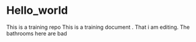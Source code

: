# Hello_world
This is a training repo
This is a training document . That i am editing. The bathrooms here are bad
